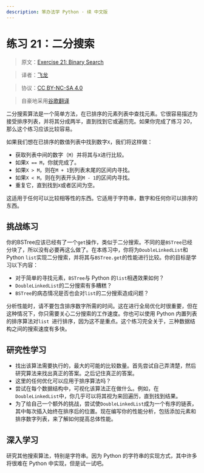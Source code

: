 ```yaml
---
description: 笨办法学 Python · 续 中文版
---
```


# 练习 21：二分搜索

> 原文：[Exercise 21: Binary Search](https://learncodethehardway.org/more-python-book/ex21.html)

> 译者：[飞龙](https://github.com/wizardforcel)

> 协议：[CC BY-NC-SA 4.0](http://creativecommons.org/licenses/by-nc-sa/4.0/)

> 自豪地采用[谷歌翻译](https://translate.google.cn/)

二分搜索算法是一个简单方法，在已排序的元素列表中查找元素。它很容易描述为接受排序列表，并将其分成两半，直到找到它或遍历完。如果你完成了练习 20，那么这个练习应该比较容易。

如果我们想在已排序的数值列表中找到数字`X`，我们将这样做：

+   获取列表中间的数字（`M`）并将其与`X`进行比较。
+   如果`X == M`，你就完成了。
+   如果`X > M`，则在`M + 1`到列表末尾的区间内寻找。
+   如果`X < M`，则在列表开头到`M - 1`的区间内寻找。
+   重复它，直到找到`X`或者区间为空。

这适用于任何可以比较相等性的东西。它适用于字符串，数字和任何你可以排序的东西。

## 挑战练习

你的BSTree应该已经有了一个`get`操作，类似于二分搜索。不同的是`BSTree`已经分块了，所以没有必要再这么做了。在本练习中，你将为`DoubleLinkedList`和Python `list`实现二分搜索，并将其与`BSTree.get`的性能进行比较。你的目标是学习以下内容：

+   对于简单的寻找元素，`BSTree`与 Python 的`list`相遇效果如何？
+   `DoubleLinkedList`的二分搜索有多糟糕？
+   `BSTree`的病态情况是否也会对`list`的二分搜索造成问题？

分析性能时，请不要包含排序数字所需的时间。这在进行全局优化时很重要，但在这种情况下，你只需要关心二分搜索的工作速度。你也可以使用 Python 内置列表的排序算法对`list `进行排序，因为这不是重点。这个练习完全关于，三种数据结构之间的搜索速度有多快。


## 研究性学习

+   找出该算法需要执行的，最大的可能的比较数量。首先尝试自己弄清楚，然后研究算法来找出真正的答案。之后记住真正的答案。
+   这里的任何优化可以应用于排序算法吗？
+   尝试在每个数据结构中，可视化该算法正在做什么。例如，在`DoubleLinkedList`中，你几乎可以将其视为来回遍历，直到找到结果。
+   为了给自己一个额外的挑战，尝试使`DoubleLinkedList`成为一个有序的链表，其中每次插入始终在排序后的位置。现在编写你的性能分析，包括添加元素和排序数字列表，来了解如何提高总体性能。

## 深入学习

研究其他搜索算法，特别是字符串。因为 Python 的字符串的实现方式，其中许多将很难在 Python 中实现，但是试一试吧。
